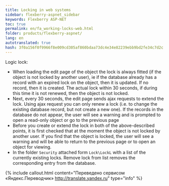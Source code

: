 ```yaml
--- 
title: Locking in web systems 
sidebar: flexberry-aspnet_sidebar 
keywords: Flexberry ASP-NET 
toc: true 
permalink: en/fa_working-locks-web.html 
folder: products/flexberry-aspnet/ 
lang: en 
autotranslated: true 
hash: 3f0a156f0f9966f8e009cd305af860bdaa73dc4e34e82239ebb9bd2fe34c7d2c 
--- 
```


Logic lock: 

* When loading the edit page of the object the lock is always fitted (if the object is not locked by another user), ie if the database already has a record with an expired lock on the object, then it is updated. If no record, then it is created. The actual lock within 30 seconds, if during this time it is not renewed, then the object is not locked. 
* Next, every 30 seconds, the edit page sends ajax requests to extend the lock. Using ajax request you can only renew a lock (i.e. to change the existing database record, but not create a new one). If the records in the database do not appear, the user will see a warning and is prompted to open a read-only object or go to the previous page 
* Before you create or extend the lock in both of the above-described points, it is first checked that at the moment the object is not locked by another user. If you find that the object is locked, the user will see a warning and will be able to return to the previous page or to open an object for viewing. 
* In the folder `Security` attached form `Lock\LockL` with a list of the currently existing locks. Remove lock from list removes the corresponding entry from the database.


{% include callout.html content="Переведено сервисом «Яндекс.Переводчик» <http://translate.yandex.ru>" type="info" %}